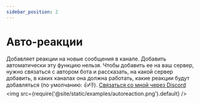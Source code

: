 ```yaml
---
sidebar_position: 2
---
```


# Авто-реакции

Добавляет реакции на новые сообщения в канале. Добавить автоматически эту функцию нельзя. Чтобы добавить ее на ваш сервер, нужно связаться с автором бота и рассказать, на какой сервер добавить, в каких каналах она должна работать, какие реакции будут добавляться (по умолчанию: 👍👎). [Связаться со мной через Discord](https://discord.com/users/1030456085657690112/)
<img src={require('@site/static/examples/autoreaction.png').default} />